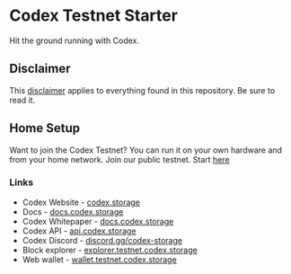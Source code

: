 # Codex Testnet Starter
Hit the ground running with Codex.

## Disclaimer
This [disclaimer](./DISCLAIMER.md) applies to everything found in this repository. Be sure to read it.

## Home Setup
Want to join the Codex Testnet? You can run it on your own hardware and from your home network. Join our public testnet. Start [here](./SETUP_HOME.md)

### Links
 - Codex Website - [codex.storage](https://codex.storage)
 - Docs - [docs.codex.storage](https://docs.codex.storage)
 - Codex Whitepaper - [docs.codex.storage](https://docs.codex.storage/learn/whitepaper)
 - Codex API - [api.codex.storage](https://api.codex.storage)
 - Codex Discord - [discord.gg/codex-storage](https://discord.gg/codex-storage)
 - Block explorer - [explorer.testnet.codex.storage](https://explorer.testnet.codex.storage)
 - Web wallet - [wallet.testnet.codex.storage](https://wallet.testnet.codex.storage)

